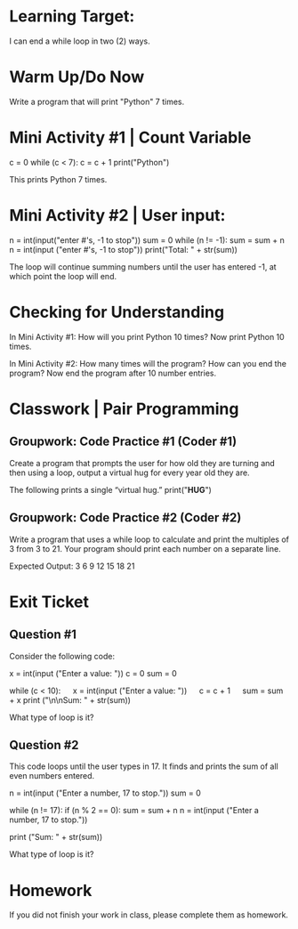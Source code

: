 # Learning Target:
I can end a while loop in two (2) ways.

# Warm Up/Do Now
Write a program that will print "Python" 7 times.

# Mini Activity #1 | Count Variable

c = 0
while (c < 7):
  c = c + 1
  print("Python")

This prints Python 7 times.

# Mini Activity #2 | User input:

n = int(input("enter #'s, -1 to stop"))
sum = 0
while (n != -1):
  sum = sum + n
  n = int(input ("enter #'s, -1 to stop"))
print("Total: " + str(sum))

The loop will continue summing numbers until the user has entered -1, at which point the loop will end.

# Checking for Understanding
In Mini Activity #1:
How will you print Python 10 times? 
Now print Python 10 times.

In Mini Activity #2:
How many times will the program?
How can you end the program?
Now end the program after 10 number entries.

# Classwork | Pair Programming
## Groupwork: Code Practice #1 (Coder #1)
Create a program that prompts the user for how old they are turning and then using a loop, output a virtual hug for every year old they are.

The following prints a single “virtual hug.”
print("**HUG**")

## Groupwork: Code Practice #2 (Coder #2)
Write a program that uses a while loop to calculate and print the multiples of 3 from 3 to 21. Your program should print each number on a separate line.

Expected Output:
3 
6
9
12
15
18
21

# Exit Ticket
## Question #1
Consider the following code:

x = int(input ("Enter a value: "))
c = 0
sum = 0

while (c < 10):
   x = int(input ("Enter a value: "))
   c = c + 1
   sum = sum + x
print ("\n\nSum: " + str(sum))

What type of loop is it?

## Question #2
This code loops until the user types in 17. It finds and prints the sum of all even numbers entered.

n = int(input ("Enter a number, 17 to stop."))
sum = 0

while (n != 17):
   if (n % 2 == 0):
      sum = sum + n
   n = int(input ("Enter a number, 17 to stop."))

print ("Sum: " + str(sum))

What type of loop is it?

# Homework
If you did not finish your work in class, please complete them as homework.

